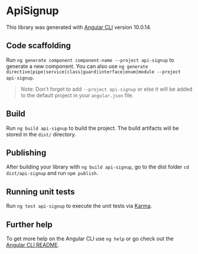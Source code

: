 # ApiSignup

This library was generated with [Angular CLI](https://github.com/angular/angular-cli) version 10.0.14.

## Code scaffolding

Run `ng generate component component-name --project api-signup` to generate a new component. You can also use `ng generate directive|pipe|service|class|guard|interface|enum|module --project api-signup`.
> Note: Don't forget to add `--project api-signup` or else it will be added to the default project in your `angular.json` file. 

## Build

Run `ng build api-signup` to build the project. The build artifacts will be stored in the `dist/` directory.

## Publishing

After building your library with `ng build api-signup`, go to the dist folder `cd dist/api-signup` and run `npm publish`.

## Running unit tests

Run `ng test api-signup` to execute the unit tests via [Karma](https://karma-runner.github.io).

## Further help

To get more help on the Angular CLI use `ng help` or go check out the [Angular CLI README](https://github.com/angular/angular-cli/blob/master/README.md).
